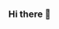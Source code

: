 ### Hi there 👋

<!--
**SavvyProgrammer/SavvyProgrammer** is a ✨ _special_ ✨ repository because its `README.md` (this file) appears on your GitHub profile.


- 🔭 I’m currently working on a dcred/godcr
- 🌱 I’m currently learning Golang/compiler construction/interpreter/automata theory
- 👯 I’m looking to collaborate on Gnome/Tensorflow
